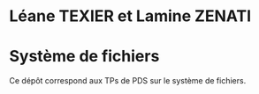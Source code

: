 #   Léane TEXIER et Lamine ZENATI
#   Système de fichiers

Ce dépôt correspond aux TPs de PDS sur le système de fichiers.

